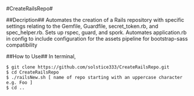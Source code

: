 #CreateRailsRepo#

##Decription##
Automates the creation of a Rails repository with specific settings relating to the Gemfile, Guardfile, secret_token.rb, and spec_helper.rb. Sets up rspec, guard, and spork. Automates application.rb in config to include configuration for the assets pipeline for bootstrap-sass compatibility

##How to Use##
In terminal,

```
$ git clone https://github.com/solstice333/CreateRailsRepo.git
$ cd CreateRailsRepo
$ ./railsNew.sh [ name of repo starting with an uppercase character e.g. Foo ]
$ cd ..
```
